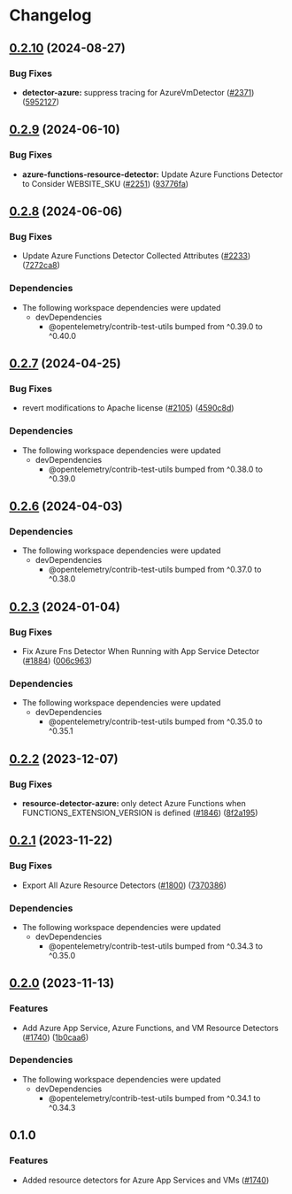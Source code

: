 # Changelog

## [0.2.10](https://github.com/open-telemetry/opentelemetry-js-contrib/compare/resource-detector-azure-v0.2.9...resource-detector-azure-v0.2.10) (2024-08-27)


### Bug Fixes

* **detector-azure:** suppress tracing for AzureVmDetector ([#2371](https://github.com/open-telemetry/opentelemetry-js-contrib/issues/2371)) ([5952127](https://github.com/open-telemetry/opentelemetry-js-contrib/commit/595212739068c16c7ab9e407340983a0784efde6))

## [0.2.9](https://github.com/open-telemetry/opentelemetry-js-contrib/compare/resource-detector-azure-v0.2.8...resource-detector-azure-v0.2.9) (2024-06-10)


### Bug Fixes

* **azure-functions-resource-detector:** Update Azure Functions Detector to Consider WEBSITE_SKU ([#2251](https://github.com/open-telemetry/opentelemetry-js-contrib/issues/2251)) ([93776fa](https://github.com/open-telemetry/opentelemetry-js-contrib/commit/93776fad10fb46ba4ba2bfe31a4825ec0929fd50))

## [0.2.8](https://github.com/open-telemetry/opentelemetry-js-contrib/compare/resource-detector-azure-v0.2.7...resource-detector-azure-v0.2.8) (2024-06-06)


### Bug Fixes

* Update Azure Functions Detector Collected Attributes ([#2233](https://github.com/open-telemetry/opentelemetry-js-contrib/issues/2233)) ([7272ca8](https://github.com/open-telemetry/opentelemetry-js-contrib/commit/7272ca85625248718c6276559b36853ea93ae97e))


### Dependencies

* The following workspace dependencies were updated
  * devDependencies
    * @opentelemetry/contrib-test-utils bumped from ^0.39.0 to ^0.40.0

## [0.2.7](https://github.com/open-telemetry/opentelemetry-js-contrib/compare/resource-detector-azure-v0.2.6...resource-detector-azure-v0.2.7) (2024-04-25)


### Bug Fixes

* revert modifications to Apache license ([#2105](https://github.com/open-telemetry/opentelemetry-js-contrib/issues/2105)) ([4590c8d](https://github.com/open-telemetry/opentelemetry-js-contrib/commit/4590c8df184bbcb9bd67ce1111df9f25f865ccf2))


### Dependencies

* The following workspace dependencies were updated
  * devDependencies
    * @opentelemetry/contrib-test-utils bumped from ^0.38.0 to ^0.39.0

## [0.2.6](https://github.com/open-telemetry/opentelemetry-js-contrib/compare/resource-detector-azure-v0.2.5...resource-detector-azure-v0.2.6) (2024-04-03)


### Dependencies

* The following workspace dependencies were updated
  * devDependencies
    * @opentelemetry/contrib-test-utils bumped from ^0.37.0 to ^0.38.0

## [0.2.3](https://github.com/open-telemetry/opentelemetry-js-contrib/compare/resource-detector-azure-v0.2.2...resource-detector-azure-v0.2.3) (2024-01-04)


### Bug Fixes

* Fix Azure Fns Detector When Running with App Service Detector ([#1884](https://github.com/open-telemetry/opentelemetry-js-contrib/issues/1884)) ([006c963](https://github.com/open-telemetry/opentelemetry-js-contrib/commit/006c963721b2040416e312d7e469fdd9755410d7))


### Dependencies

* The following workspace dependencies were updated
  * devDependencies
    * @opentelemetry/contrib-test-utils bumped from ^0.35.0 to ^0.35.1

## [0.2.2](https://github.com/open-telemetry/opentelemetry-js-contrib/compare/resource-detector-azure-v0.2.1...resource-detector-azure-v0.2.2) (2023-12-07)


### Bug Fixes

* **resource-detector-azure:** only detect Azure Functions when FUNCTIONS_EXTENSION_VERSION is defined ([#1846](https://github.com/open-telemetry/opentelemetry-js-contrib/issues/1846)) ([8f2a195](https://github.com/open-telemetry/opentelemetry-js-contrib/commit/8f2a195d405c173ed7b817db63a1735af424a3e8))

## [0.2.1](https://github.com/open-telemetry/opentelemetry-js-contrib/compare/resource-detector-azure-v0.2.0...resource-detector-azure-v0.2.1) (2023-11-22)


### Bug Fixes

* Export All Azure Resource Detectors ([#1800](https://github.com/open-telemetry/opentelemetry-js-contrib/issues/1800)) ([7370386](https://github.com/open-telemetry/opentelemetry-js-contrib/commit/7370386f2ea0d156434a127aac4e90af67b9457b))


### Dependencies

* The following workspace dependencies were updated
  * devDependencies
    * @opentelemetry/contrib-test-utils bumped from ^0.34.3 to ^0.35.0

## [0.2.0](https://github.com/open-telemetry/opentelemetry-js-contrib/compare/resource-detector-azure-v0.1.0...resource-detector-azure-v0.2.0) (2023-11-13)


### Features

* Add Azure App Service, Azure Functions, and VM Resource Detectors ([#1740](https://github.com/open-telemetry/opentelemetry-js-contrib/issues/1740)) ([1b0caa6](https://github.com/open-telemetry/opentelemetry-js-contrib/commit/1b0caa61972d969e3baea6a7db365e66dafe0c5d))


### Dependencies

* The following workspace dependencies were updated
  * devDependencies
    * @opentelemetry/contrib-test-utils bumped from ^0.34.1 to ^0.34.3

## 0.1.0

### Features

* Added resource detectors for Azure App Services and VMs ([#1740](https://github.com/open-telemetry/opentelemetry-js-contrib/pull/1740))
